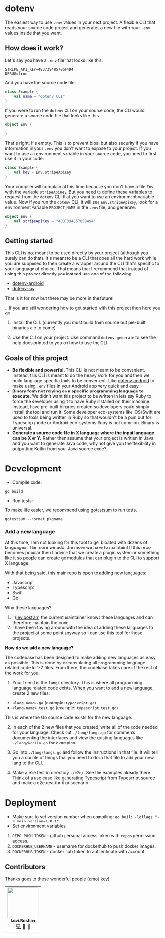 # dotenv 

The easiest way to use `.env` values in your next project. A flexible CLI that reads your source code project and generates a new file with your `.env` values inside that you want. 

## How does it work? 

Let's say you have a `.env` file that looks like this:

```
STRIPE_API_KEY=4837394857859494
DEBUG=true
```

And you have the source code file:

```kotlin
class Example {
    val name = "dotenv CLI"
}
```

If you were to run the `dotenv` CLI on your source code, the CLI would generate a source code file that looks like this:

```kotlin
object Env {

}
```

That's right. It's empty. This is to prevent bloat but also security if you have information in your `.env` you don't want to expose to your project. If you want to use an environment variable in your source code, you need to first use it in your code:

```kotlin
class Example {
    val key = Env.stripeApiKey
}
```

Your compiler will complain at this time because you don't have a file `Env` with the variable `stripeApiKey`. But you need to define these variables to request from the `dotenv` CLI that you want to use an environment variable value. Now if you run the `dotenv` CLI, it will see `Env.stripeApiKey`, look for a environment variable `PROJECT_NAME` in the `.env` file, and generate:

```kotlin
object Env {
    val stripeApiKey = "4837394857859494"
}
```

## Getting started

This CLI is not meant to be used directly by your project (although you surely can do that). It's meant to be a CLI that does all the hard work while you are supposed to then create a wrapper around the CLI that's specific to your language of choice. That means that I recommend that instead of using this project directly you instead use one of the following:

* [dotenv-android](https://github.com/levibostian/dotenv-android)
* [dotenv-ios](https://github.com/levibostian/dotenv-ios)

That is it for now but there may be more in the future! 

...If you are still wondering how to get started with this project then here you go:

1. Install the CLI. (currently you must build from source but pre-built binaries are to come)

2. Use the CLI on your project. Use command `dotenv generate` to see the help docs printed to you on how to use the CLI. 

## Goals of this project

* **Be flexible and powerful.** This CLI is not meant to be convenient. Instead, this CLI is meant to do the heavy work for you and then we build language specific tools to be convenient. Like [dotenv-android](https://github.com/levibostian/dotenv-android) to make using `.env` files in your Android app very quick and easy. 
* **Binary form not relying on a specific programming language to execute.** We didn't want this project to be written in lets say Ruby to force the developer using it to have Ruby installed on their machine. Instead, have pre-built binaries created so developers could simply install the tool and run it. Some developer eco-systems like iOS/Swift are used to tools being written in Ruby so that wouldn't be a pain but for Typescript/node or Android eco-systems Ruby is not common. Binary is universal. 
* **Generate a source code file in X language where the input language can be X or Y.** Rather then assume that your project is written in Java and you want to generate Java code, why not give you the flexibility in outputting Kotlin from your Java source code? 

# Development 

* Compile code: 

```
go build
```

* Run tests: 

To make life easier, we recommend using [gotestsum](https://github.com/gotestyourself/gotestsum#install) to run tests. 

```
gotestsum --format pkgname
```

### Add a new language 

At this time, I am not looking for this tool to get bloated with dozens of languages. The more we add, the more we have to maintain! If this repo becomes popular then I advice that we create a plugin system or something like it so people can create go modules that can plugin to the CLI to support X language. 

With that being said, this main repo is open to adding new languages:
* Javascript
* Typescript
* Swift
* Go

Why these languages? 
1. I ([levibostian](https://github.com/levibostian/)) the current maintainer knows these languages and can therefore maintain the code. 
2. I have been toying around with the idea of adding these languages to the project at some point anyway so I can use this tool for those projects. 

**How do we add a new language?**

The codebase has been designed to make adding new languages as easy as possible. This is done by encapsulating all programming language related code to 1-2 files. From there, the codebase takes care of the rest of the work for you. 

1. Your friend is the `lang/` directory. This is where all programming language related code exists. When you want to add a new language, create 2 new files: 
* `<lang-name>.go` (example: `typescript.go`)
* `<lang-name>_test.go` (example: `typescript_test.go`)

This is where the Go source code exists for the new language. 

2. In each of the 2 new files that you created, write all of the code needed for your language. Check out `./lang/langs.go` for comments documenting the interfaces and view the existing languages like `./lang/kotlin.go` for examples. 

3. Go into `./lang/langs.go` and follow the instructions in that file. It will tell you a couple of things that you need to do in that file to add your new lang to the CLI. 

4. Make a e2e test in directory `./e2e/`. See the examples already there. Think of a use case like generating Typescript from Typescript source and make a e2e test for that scenario. 

# Deployment 

* Make sure to set version number when compiling: `go build -ldflags "-X main.version=1.0.1"`
* Set environment variables:
1. `REPO_PUSH_TOKEN` - github personal access token with `repos` permission access. 
2. `DOCKERHUB_USERNAME` - username for dockerhub to push docker images. 
3. `DOCKERHUB_TOKEN` - docker hub token to authenticate with account. 

## Contributors

Thanks goes to these wonderful people ([emoji key](https://allcontributors.org/docs/en/emoji-key))

<!-- ALL-CONTRIBUTORS-LIST:START - Do not remove or modify this section -->
<!-- prettier-ignore-start -->
<!-- markdownlint-disable -->
<table>
  <tr>
    <td align="center"><a href="https://github.com/levibostian"><img src="https://avatars1.githubusercontent.com/u/2041082?v=4" width="100px;" alt=""/><br /><sub><b>Levi Bostian</b></sub></a><br /><a href="https://github.com/levibostian/dotenv/commits?author=levibostian" title="Code">💻</a> <a href="https://github.com/levibostian/dotenv/commits?author=levibostian" title="Documentation">📖</a> <a href="#maintenance-levibostian" title="Maintenance">🚧</a></td>
  </tr>
</table>

<!-- markdownlint-enable -->
<!-- prettier-ignore-end -->

<!-- ALL-CONTRIBUTORS-LIST:END -->
